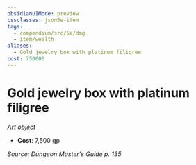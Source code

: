 ```yaml
---
obsidianUIMode: preview
cssclasses: json5e-item
tags:
  - compendium/src/5e/dmg
  - item/wealth
aliases:
  - Gold jewelry box with platinum filigree
cost: 750000
---
```

# Gold jewelry box with platinum filigree
*Art object*  

- **Cost**: 7,500 gp

*Source: Dungeon Master's Guide p. 135*
